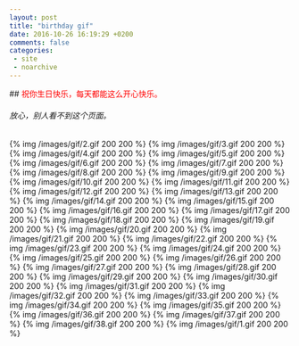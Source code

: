 ```yaml
---
layout: post
title: "birthday gif"
date: 2016-10-26 16:19:29 +0200
comments: false
categories: 
 - site
 - noarchive
---
```

##<span style="color:red"> 祝你生日快乐，每天都能这么开心快乐。</span><br />
###### 放心，别人看不到这个页面。<br />
{% img /images/gif/2.gif 200 200 %}
{% img /images/gif/3.gif 200 200 %}
{% img /images/gif/4.gif 200 200 %}
{% img /images/gif/5.gif 200 200 %}
{% img /images/gif/6.gif 200 200 %}
{% img /images/gif/7.gif 200 200 %}
{% img /images/gif/8.gif 200 200 %}
{% img /images/gif/9.gif 200 200 %}
{% img /images/gif/10.gif 200 200 %}
{% img /images/gif/11.gif 200 200 %}
{% img /images/gif/12.gif 200 200 %}
{% img /images/gif/13.gif 200 200 %}
{% img /images/gif/14.gif 200 200 %}
{% img /images/gif/15.gif 200 200 %}
{% img /images/gif/16.gif 200 200 %}
{% img /images/gif/17.gif 200 200 %}
{% img /images/gif/18.gif 200 200 %}
{% img /images/gif/19.gif 200 200 %}
{% img /images/gif/20.gif 200 200 %}
{% img /images/gif/21.gif 200 200 %}
{% img /images/gif/22.gif 200 200 %}
{% img /images/gif/23.gif 200 200 %}
{% img /images/gif/24.gif 200 200 %}
{% img /images/gif/25.gif 200 200 %}
{% img /images/gif/26.gif 200 200 %}
{% img /images/gif/27.gif 200 200 %}
{% img /images/gif/28.gif 200 200 %}
{% img /images/gif/29.gif 200 200 %}
{% img /images/gif/30.gif 200 200 %}
{% img /images/gif/31.gif 200 200 %}
{% img /images/gif/32.gif 200 200 %}
{% img /images/gif/33.gif 200 200 %}
{% img /images/gif/34.gif 200 200 %}
{% img /images/gif/35.gif 200 200 %}
{% img /images/gif/36.gif 200 200 %}
{% img /images/gif/37.gif 200 200 %}
{% img /images/gif/38.gif 200 200 %}
{% img /images/gif/1.gif 200 200 %}